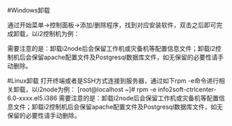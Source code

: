 #Windows卸载

通过开始菜单->控制面板->添加/删除程序，找到对应安装软件，双击之后即可完成卸载，以i2控制机为例：

需要注意的是：卸载i2node后会保留工作机或灾备机等配置信息文件；卸载i2控制机后会保留apache配置文件及Postgresql数据库文件，如无保留的必要性请手动删除。

#Linux卸载
打开终端或者是SSH方式连接到服务器，通过如下rpm -e命令进行相关卸载，以i2node为例：
[root@localhost ~]#  rpm -e info2soft-ctrlcenter-6.0-xxxx.el5.i386
需要注意的是：卸载i2node后会保留工作机或灾备机等配置信息文件；卸载i2控制机后会保留apache配置文件及Postgresql数据库文件，如无保留的必要性请手动删除。

